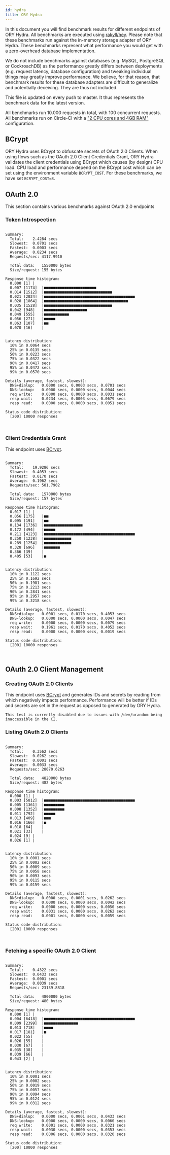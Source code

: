 ```yaml
---
id: hydra
title: ORY Hydra
---
```


In this document you will find benchmark results for different endpoints of ORY Hydra. All benchmarks are executed
using [rakyll/hey](https://github.com/rakyll/hey). Please note that these benchmarks run against the in-memory storage
adapter of ORY Hydra. These benchmarks represent what performance you would get with a zero-overhead database implementation.

We do not include benchmarks against databases (e.g. MySQL, PostgreSQL or CockroachDB) as the performance greatly differs between
deployments (e.g. request latency, database configuration) and tweaking individual things may greatly improve performance.
We believe, for that reason, that benchmark results for these database adapters are difficult to generalize and potentially
deceiving. They are thus not included.

This file is updated on every push to master. It thus represents the benchmark data for the latest version.

All benchmarks run 10.000 requests in total, with 100 concurrent requests. All benchmarks run on Circle-CI with a
["2 CPU cores and 4GB RAM"](https://support.circleci.com/hc/en-us/articles/360000489307-Why-do-my-tests-take-longer-to-run-on-CircleCI-than-locally-)
configuration.

## BCrypt

ORY Hydra uses BCrypt to obfuscate secrets of OAuth 2.0 Clients. When using flows such as the OAuth 2.0 Client Credentials
Grant, ORY Hydra validates the client credentials using BCrypt which causes (by design) CPU load. CPU load and performance
depend on the BCrypt cost which can be set using the environment variable `BCRYPT_COST`. For these benchmarks,
we have set `BCRYPT_COST=8`.

## OAuth 2.0

This section contains various benchmarks against OAuth 2.0 endpoints

### Token Introspection

```

Summary:
  Total:	2.4284 secs
  Slowest:	0.0701 secs
  Fastest:	0.0003 secs
  Average:	0.0234 secs
  Requests/sec:	4117.9910
  
  Total data:	1550000 bytes
  Size/request:	155 bytes

Response time histogram:
  0.000 [1]	|
  0.007 [1174]	|■■■■■■■■■■■■■■■■■■■■■■■
  0.014 [1512]	|■■■■■■■■■■■■■■■■■■■■■■■■■■■■■■
  0.021 [2024]	|■■■■■■■■■■■■■■■■■■■■■■■■■■■■■■■■■■■■■■■■
  0.028 [1864]	|■■■■■■■■■■■■■■■■■■■■■■■■■■■■■■■■■■■■■
  0.035 [1528]	|■■■■■■■■■■■■■■■■■■■■■■■■■■■■■■
  0.042 [948]	|■■■■■■■■■■■■■■■■■■■
  0.049 [555]	|■■■■■■■■■■■
  0.056 [271]	|■■■■■
  0.063 [107]	|■■
  0.070 [16]	|


Latency distribution:
  10% in 0.0064 secs
  25% in 0.0135 secs
  50% in 0.0223 secs
  75% in 0.0322 secs
  90% in 0.0417 secs
  95% in 0.0472 secs
  99% in 0.0570 secs

Details (average, fastest, slowest):
  DNS+dialup:	0.0000 secs, 0.0003 secs, 0.0701 secs
  DNS-lookup:	0.0000 secs, 0.0000 secs, 0.0044 secs
  req write:	0.0000 secs, 0.0000 secs, 0.0031 secs
  resp wait:	0.0234 secs, 0.0003 secs, 0.0679 secs
  resp read:	0.0000 secs, 0.0000 secs, 0.0051 secs

Status code distribution:
  [200]	10000 responses



```

### Client Credentials Grant

This endpoint uses [BCrypt](#bcrypt).

```

Summary:
  Total:	19.9286 secs
  Slowest:	0.4053 secs
  Fastest:	0.0170 secs
  Average:	0.1962 secs
  Requests/sec:	501.7902
  
  Total data:	1570000 bytes
  Size/request:	157 bytes

Response time histogram:
  0.017 [1]	|
  0.056 [175]	|■■
  0.095 [191]	|■■
  0.134 [1736]	|■■■■■■■■■■■■■■■■■
  0.172 [494]	|■■■■■
  0.211 [4123]	|■■■■■■■■■■■■■■■■■■■■■■■■■■■■■■■■■■■■■■■■
  0.250 [1238]	|■■■■■■■■■■■■
  0.289 [1254]	|■■■■■■■■■■■■
  0.328 [696]	|■■■■■■■
  0.366 [39]	|
  0.405 [53]	|■


Latency distribution:
  10% in 0.1122 secs
  25% in 0.1692 secs
  50% in 0.1981 secs
  75% in 0.2213 secs
  90% in 0.2841 secs
  95% in 0.2957 secs
  99% in 0.3218 secs

Details (average, fastest, slowest):
  DNS+dialup:	0.0001 secs, 0.0170 secs, 0.4053 secs
  DNS-lookup:	0.0000 secs, 0.0000 secs, 0.0047 secs
  req write:	0.0000 secs, 0.0000 secs, 0.0079 secs
  resp wait:	0.1961 secs, 0.0170 secs, 0.4052 secs
  resp read:	0.0000 secs, 0.0000 secs, 0.0019 secs

Status code distribution:
  [200]	10000 responses



```

## OAuth 2.0 Client Management

### Creating OAuth 2.0 Clients

This endpoint uses [BCrypt](#bcrypt) and generates IDs and secrets by reading from  which negatively impacts
performance. Performance will be better if IDs and secrets are set in the request as opposed to generated by ORY Hydra.

```
This test is currently disabled due to issues with /dev/urandom being inaccessible in the CI.
```

### Listing OAuth 2.0 Clients

```

Summary:
  Total:	0.3562 secs
  Slowest:	0.0262 secs
  Fastest:	0.0001 secs
  Average:	0.0033 secs
  Requests/sec:	28070.6263
  
  Total data:	4820000 bytes
  Size/request:	482 bytes

Response time histogram:
  0.000 [1]	|
  0.003 [5812]	|■■■■■■■■■■■■■■■■■■■■■■■■■■■■■■■■■■■■■■■■
  0.005 [1361]	|■■■■■■■■■
  0.008 [1352]	|■■■■■■■■■
  0.011 [792]	|■■■■■
  0.013 [409]	|■■■
  0.016 [166]	|■
  0.018 [64]	|
  0.021 [33]	|
  0.024 [9]	|
  0.026 [1]	|


Latency distribution:
  10% in 0.0001 secs
  25% in 0.0002 secs
  50% in 0.0009 secs
  75% in 0.0058 secs
  90% in 0.0093 secs
  95% in 0.0115 secs
  99% in 0.0159 secs

Details (average, fastest, slowest):
  DNS+dialup:	0.0000 secs, 0.0001 secs, 0.0262 secs
  DNS-lookup:	0.0000 secs, 0.0000 secs, 0.0042 secs
  req write:	0.0000 secs, 0.0000 secs, 0.0050 secs
  resp wait:	0.0031 secs, 0.0000 secs, 0.0262 secs
  resp read:	0.0001 secs, 0.0000 secs, 0.0059 secs

Status code distribution:
  [200]	10000 responses



```

### Fetching a specific OAuth 2.0 Client

```

Summary:
  Total:	0.4322 secs
  Slowest:	0.0433 secs
  Fastest:	0.0001 secs
  Average:	0.0039 secs
  Requests/sec:	23139.8818
  
  Total data:	4800000 bytes
  Size/request:	480 bytes

Response time histogram:
  0.000 [1]	|
  0.004 [6418]	|■■■■■■■■■■■■■■■■■■■■■■■■■■■■■■■■■■■■■■■■
  0.009 [2399]	|■■■■■■■■■■■■■■■
  0.013 [718]	|■■■■
  0.017 [181]	|■
  0.022 [55]	|
  0.026 [55]	|
  0.030 [67]	|
  0.035 [38]	|
  0.039 [66]	|
  0.043 [2]	|


Latency distribution:
  10% in 0.0001 secs
  25% in 0.0002 secs
  50% in 0.0019 secs
  75% in 0.0057 secs
  90% in 0.0094 secs
  95% in 0.0124 secs
  99% in 0.0312 secs

Details (average, fastest, slowest):
  DNS+dialup:	0.0000 secs, 0.0001 secs, 0.0433 secs
  DNS-lookup:	0.0000 secs, 0.0000 secs, 0.0060 secs
  req write:	0.0001 secs, 0.0000 secs, 0.0321 secs
  resp wait:	0.0030 secs, 0.0000 secs, 0.0353 secs
  resp read:	0.0006 secs, 0.0000 secs, 0.0320 secs

Status code distribution:
  [200]	10000 responses



```
